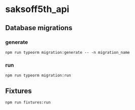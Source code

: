 # saksoff5th_api

## Database migrations

### generate
`npm run typeorm migration:generate -- -n migration_name`

### run
`npm run typeorm migration:run`

## Fixtures
`npm run fixtures:run`